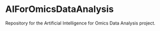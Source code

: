 # AIForOmicsDataAnalysis
Repository for the Artificial Intelligence for Omics Data Analysis project.
